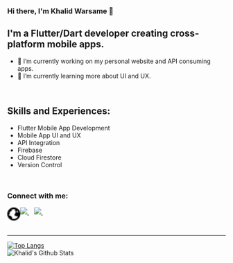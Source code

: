### Hi there, I'm Khalid Warsame 👋

## I'm a Flutter/Dart developer creating cross-platform mobile apps.
- 🔭 I’m currently working on my personal website and API consuming apps.
- 🌱 I’m currently learning more about UI and UX.

<br />

## Skills and Experiences:
* Flutter Mobile App Development
* Mobile App UI and UX
* API Integration
* Firebase
* Cloud Firestore
* Version Control

<br />

### Connect with me:

<p align="left">

[<img align="left" alt="khalidwar.com" width="30px" src="https://raw.githubusercontent.com/iconic/open-iconic/master/svg/globe.svg" />][website]
  
  <a href="https://www.linkedin.com/in/khalidwar/">
    <img src="https://img.shields.io/badge/linkedin-%230077B5.svg?&style=for-the-badge&logo=linkedin&logoColor=white" />
  </a>&nbsp;&nbsp;
  <a href="https://twitter.com/RealKhalidWar">
    <img src="https://img.shields.io/badge/twitter-%231DA1F2.svg?&style=for-the-badge&logo=twitter&logoColor=white" />
  </a>&nbsp;&nbsp;
  
</p>
 
<br />

---
[![Top Langs](https://github-readme-stats.vercel.app/api/top-langs/?username=KhalidWar&layout=compact)](https://github.com/anuraghazra/github-readme-stats)
<br />
<img alt="Khalid's Github Stats" src="https://github-readme-stats.vercel.app/api?username=KhalidWar&show_icons=true&count_private=true" />  



[website]: https://khalidwar.com 
[twitter]: https://twitter.com/RealKhalidWar 
[linkedin]: https://linkedin.com/in/KhalidWar
